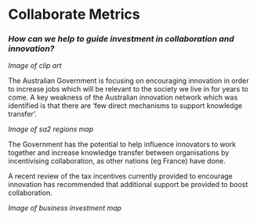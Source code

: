 # Collaborate Metrics

### _How can we help to guide investment in collaboration and innovation?_

_Image of clip art_

The Australian Government is focusing on encouraging innovation in order to increase jobs which will be relevant to the society we live in for years to come. A key weakness of the Australian innovation network which was identified is that there are ‘few direct mechanisms to support knowledge transfer’.

_Image of sa2 regions map_

The Government has the potential to help influence innovators to work together and increase knowledge transfer between organisations by incentivising collaboration, as other nations (eg France) have done.

A recent review of the tax incentives currently provided to encourage innovation has recommended that additional support be provided to boost collaboration.

_Image of business investment map_
